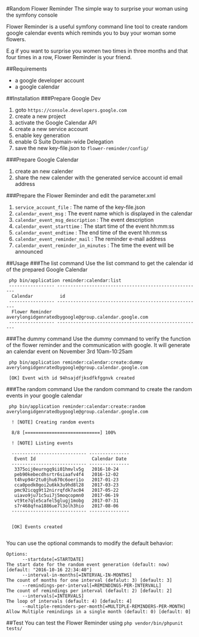 #Random Flower Reminder
The simple way to surprise your woman using the symfony console

Flower Reminder is a useful symfony command line tool to create random google calendar events which reminds you to 
buy your woman some flowers. 

E.g if you want to surprise you women two times in three months and that four times in a row, Flower Reminder is your 
friend.

##Requirements
- a google developer account
- a google calendar

##Installation
###Prepare Google Dev
1. goto `https://console.developers.google.com`
2. create a new project
3. activate the Google Calendar API
4. create a new service account
5. enable key generation
6. enable G Suite Domain-wide Delegation
7. save the new key-file.json to `flower-reminder/config/`

###Prepare Google Calendar
1. create an new calender
2. share the new calender with the generated service account id email address

###Prepare the Flower Reminder and edit the parameter.xml
1. `service_account_file` : The name of the key-file.json
2. `calendar_event_msg` : The event name which is displayed in the calendar
3. `calendar_event_msg_description` : The event description
4. `calendar_event_starttime` : The start time of the event hh:mm:ss
5. `calendar_event_endtime` : The end time of the event hh:mm:ss
6. `calendar_event_reminder_mail` : The reminder e-mail address
6. `calendar_event_reminder_in_minutes` : The time the event will be announced

##Usage
###The list command
Use the list command to get the calendar id of the prepared Google Calendar
```
 php bin/application reminder:calendar:list
 ----------------- ------------------------------------------------------ 
  Calendar          id                                                    
 ----------------- ------------------------------------------------------ 
  Flower Reminder   averylongidgenratedbygoogle@group.calendar.google.com  
 ----------------- ------------------------------------------------------
```
###The dummy command
Use the dummy command to verify the function of the flower reminder and the communication with google.
It will generate an calendar event on November 3rd 10am-10:25am
```
 php bin/application reminder:calendar:create:dummy averylongidgenratedbygoogle@group.calendar.google.com
 
 [OK] Event with id 94hsajdfjksdfkfggnvk created     
```
###The random command
Use the random command to create the random events in your google calendar
```
 php bin/application reminder:calendar:create:random averylongidgenratedbygoogle@group.calendar.google.com
 
  ! [NOTE] Creating random events                                                                                        
 
  8/8 [============================] 100%
  
  ! [NOTE] Listing events                                                                                                
 
  ---------------------------- --------------- 
   Event Id                     Calendar Date  
  ---------------------------- --------------- 
   3375oij0eurngq9ii01hmvlv5g   2016-10-24     
   peb90kebecdhsrtr6siaafv4f4   2016-12-02     
   t4hvp94r2tu0jhu670c6oeri1o   2017-01-23     
   cca0podk0goi2u6kk3u9hd8l28   2017-03-23     
   pmc92icqg9t12nirrqfdk7ac04   2017-05-22     
   uiavo9ju71c5ui7j5moqcopmn0   2017-06-19     
   vt9te7qle5cafel5glugj1mobg   2017-07-31     
   s7r468qfna1886ue7l3olh3hio   2017-08-06     
  ---------------------------- --------------- 
 
                                                                                                                         
  [OK] Events created                                                                                                    
                                                                                                                         
```

You can use the optional commands to modify the default behavior:

```
Options:
      --startdate[=STARTDATE]                                        The start date for the random event generation (default: now) [default: "2016-10-16 22:34:40"]
      --interval-in-months[=INTERVAL-IN-MONTHS]                      The count of months for one interval (defalut: 3) [default: 3]
      --remindings-per-interval[=REMINDINGS-PER-INTERVALL]           The count of remindings per interval (default: 2) [default: 2]
      --intervals[=INTERVALS]                                        The loop of intervals (default: 4) [default: 4]
      --multiple-reminders-per-month[=MULTIPLE-REMINDERS-PER-MONTH]  Allow Multiple remindings in a single month (default: 0) [default: 0]
```
##Test
You can test the Flower Reminder using `php vendor/bin/phpunit tests/`
